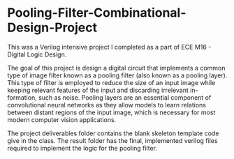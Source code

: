 # Pooling-Filter-Combinational-Design-Project
This was a Verilog intensive project I completed as a part of ECE M16 - Digital Logic Design.

The goal of this project is design a digital circuit that implements a common type of image filter known as a pooling filter (also known as a pooling layer). This type of filter is employed to reduce the size of an input image while keeping relevant features of the input and discarding irrelevant in- formation, such as noise. Pooling layers are an essential component of convolutional neural networks as they allow models to learn relations between distant regions of the input image, which is necessary for most modern computer vision applications.

The project deliverables folder contains the blank skeleton template code give in the class. The result folder has the final, implemented verilog files required to implement the logic for the pooling filter.

